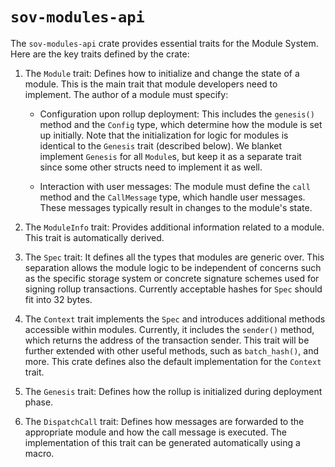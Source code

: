 # `sov-modules-api`

The `sov-modules-api` crate provides essential traits for the Module System. Here are the key traits defined by the
crate:

1. The `Module` trait: Defines how to initialize and change the state of a module. This is the main trait that module
   developers need to implement. The author of a module must specify:

    - Configuration upon rollup deployment: This includes the `genesis()` method and the `Config` type, which determine
      how the module is set up initially. Note that the initialization for logic for modules is identical to
      the `Genesis` trait (described below). We blanket implement `Genesis`
      for all `Module`s, but keep it as a separate trait since some other structs need to implement it as well.

    - Interaction with user messages: The module must define the `call` method and the `CallMessage` type, which handle
      user messages. These messages typically result in changes to the module's state.

1. The `ModuleInfo` trait: Provides additional information related to a module. This trait is automatically derived.

1. The `Spec` trait: It defines all the types that modules are generic over. This separation allows the module logic to
   be independent of concerns such as the specific storage system or concrete signature schemes used for signing rollup
   transactions. Currently acceptable hashes for `Spec` should fit into 32 bytes.

1. The `Context` trait implements the `Spec` and introduces additional methods accessible within modules. Currently, it
   includes the `sender()` method, which returns the address of the transaction sender. This trait will be further
   extended with other useful methods, such as `batch_hash()`, and more. This crate defines also the default
   implementation for the `Context` trait.

1. The `Genesis` trait: Defines how the rollup is initialized during deployment phase.

1. The `DispatchCall` trait: Defines how messages are forwarded to the appropriate module and how the call message is
   executed. The implementation of this trait can be generated automatically using a macro.
